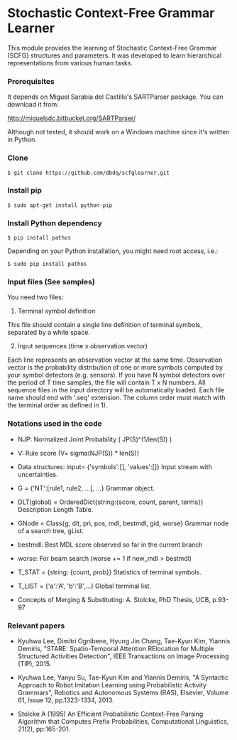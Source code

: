 # Stochastic Context-Free Grammar Learner

This module provides the learning of Stochastic Context-Free Grammar (SCFG) structures and parameters.
It was developed to learn hierarchical representations from various human tasks.

### Prerequisites

It depends on Miguel Sarabia del Castillo's SARTParser package. You can download it from:

http://miguelsdc.bitbucket.org/SARTParser/

Although not tested, it should work on a Windows machine since it's written in Python.


### Clone

```
$ git clone https://github.com/dbdq/scfglearner.git
```


### Install pip


```
$ sudo apt-get install python-pip
```


### Install Python dependency


```
$ pip install pathos
```

Depending on your Python installation, you might need root access, i.e.:


```
$ sudo pip install pathos
```


### Input files (See samples)

You need two files:

1) Terminal symbol definition

This file should contain a single line definition of terminal symbols, separated by a white space.

2) Input sequences (time x observation vector)

Each line represents an observation vector at the same time. 
Observation vector is the probability distribution of one or more symbols computed by your symbol detectors (e.g. sensors). If you have N symbol detectors over the period of T time samples, the file will contain T x N numbers.
All sequence files in the input directory will be automatically loaded.
Each file name should end with '.seq' extension.
The column order must match with the terminal order as defined in 1).


### Notations used in the code

- NJP: Normalized Joint Probability ( JP(S)^(1/len(S)) )

- V: Rule score (V= sigma(NJP(S)) * len(S))

- Data structures:
input= {'symbols':[], 'values':[]}
 Input stream with uncertainties.

- G = {'NT':[rule1, rule2, ...], ...}
 Grammar object.

- DLT(global) = OrderedDict{string:{score, count, parent, terms}}
 Description Length Table.

- GNode = Class{g, dlt, pri, pos, mdl, bestmdl, gid, worse}
 Grammar node of a search tree, gList.
 
 - bestmdl: Best MDL score observed so far in the current branch
 
 - worse: For beam search (worse += 1 if new_mdl > bestmdl)

- T_STAT = {string: {count, prob}}
Statistics of terminal symbols.

- T_LIST = {'a':'A', 'b':'B',...}
 Global terminal list.

- Concepts of Merging & Substituting:
A. Stolcke, PhD Thesis, UCB, p.93-97


### Relevant papers

* Kyuhwa Lee, Dimitri Ognibene, Hyung Jin Chang, Tae-Kyun Kim, Yiannis Demiris, "STARE: Spatio-Temporal Attention RElocation for Multiple Structured Activities Detection", IEEE Transactions on Image Processing (TIP), 2015.

* Kyuhwa Lee, Yanyu Su, Tae-Kyun Kim and Yiannis Demiris, "A Syntactic Approach to Robot Imitation Learning using Probabilistic Activity Grammars", Robotics and Autonomous Systems (RAS), Elsevier, Volume 61, Issue 12, pp.1323-1334, 2013.

* Stolcke A (1995) An Efficient Probabilistic Context-Free Parsing Algorithm that Computes Prefix Probabilities, Computational Linguistics, 21(2), pp:165-201.
